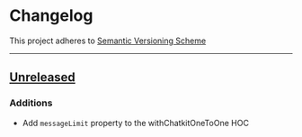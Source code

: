 # Changelog

This project adheres to [Semantic Versioning Scheme](http://semver.org)

---

## [Unreleased](https://github.com/pusher/chatkit-client-react/compare/0.1.0...HEAD)
### Additions

- Add `messageLimit` property to the withChatkitOneToOne HOC
